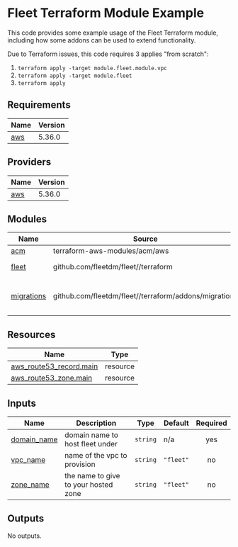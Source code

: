# Fleet Terraform Module Example
This code provides some example usage of the Fleet Terraform module, including how some addons can be used to extend functionality.

Due to Terraform issues, this code requires 3 applies "from scratch":
1. `terraform apply -target module.fleet.module.vpc`
2. `terraform apply -target module.fleet`
3. `terraform apply`

## Requirements

| Name | Version |
|------|---------|
| <a name="requirement_aws"></a> [aws](#requirement\_aws) | 5.36.0 |

## Providers

| Name | Version |
|------|---------|
| <a name="provider_aws"></a> [aws](#provider\_aws) | 5.36.0 |

## Modules

| Name | Source | Version |
|------|--------|---------|
| <a name="module_acm"></a> [acm](#module\_acm) | terraform-aws-modules/acm/aws | 4.3.1 |
| <a name="module_fleet"></a> [fleet](#module\_fleet) | github.com/fleetdm/fleet//terraform | tf-mod-root-v1.7.1 |
| <a name="module_migrations"></a> [migrations](#module\_migrations) | github.com/fleetdm/fleet//terraform/addons/migrations | tf-mod-addon-migrations-v2.0.0 |

## Resources

| Name | Type |
|------|------|
| [aws_route53_record.main](https://registry.terraform.io/providers/hashicorp/aws/5.36.0/docs/resources/route53_record) | resource |
| [aws_route53_zone.main](https://registry.terraform.io/providers/hashicorp/aws/5.36.0/docs/resources/route53_zone) | resource |

## Inputs

| Name | Description | Type | Default | Required |
|------|-------------|------|---------|:--------:|
| <a name="input_domain_name"></a> [domain\_name](#input\_domain\_name) | domain name to host fleet under | `string` | n/a | yes |
| <a name="input_vpc_name"></a> [vpc\_name](#input\_vpc\_name) | name of the vpc to provision | `string` | `"fleet"` | no |
| <a name="input_zone_name"></a> [zone\_name](#input\_zone\_name) | the name to give to your hosted zone | `string` | `"fleet"` | no |

## Outputs

No outputs.
